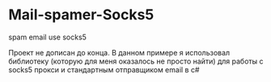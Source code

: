 # Mail-spamer-Socks5
spam email use socks5

Проект не дописан до конца. В данном примере я использовал библиотеку (которую для меня оказалось не просто найти) 
для работы с socks5 прокси и стандартным отправщиком email в c#
